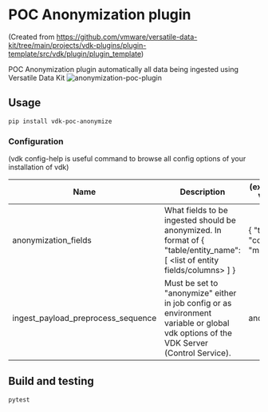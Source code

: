 # POC Anonymization plugin 

(Created from https://github.com/vmware/versatile-data-kit/tree/main/projects/vdk-plugins/plugin-template/src/vdk/plugin/plugin_template)


POC Anonymization plugin automatically all data being ingested using Versatile Data Kit
![anonymization-poc-plugin](https://user-images.githubusercontent.com/2536458/175018358-f671df82-8459-47a9-8dce-85f79e68133a.png)


## Usage
 
```
pip install vdk-poc-anonymize
```

### Configuration 

(vdk config-help is useful command to browse all config options of your installation of vdk) 

| Name | Description | (example)  Value |
|---|---|---|
| anonymization_fields | What fields to be ingested should be anonymized.  In format of { "table/entity_name": [ <list of entity fields/columns> ] } | { "table": [ "col", "mol" ] } |
| ingest_payload_preprocess_sequence | Must be set to "anonymize" either in job config or as environment variable  or global vdk options of the VDK Server (Control Service).  | anonymize |


## Build and testing

```
pytest 
```
